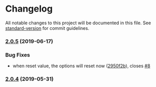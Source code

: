 # Changelog

All notable changes to this project will be documented in this file. See [standard-version](https://github.com/conventional-changelog/standard-version) for commit guidelines.

### [2.0.5](https://github.com/FEMessage/el-select-area/compare/v2.0.4...v2.0.5) (2019-06-17)


### Bug Fixes

* when reset value, the options will reset now ([2950f2b](https://github.com/FEMessage/el-select-area/commit/2950f2b)), closes [#8](https://github.com/FEMessage/el-select-area/issues/8)



### [2.0.4](https://github.com/FEMessage/el-select-area/compare/v2.0.3...v2.0.4) (2019-05-31)
